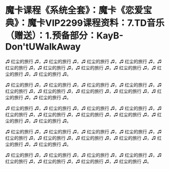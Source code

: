 # 魔卡课程《系统全套》：魔卡《恋爱宝典》：魔卡VIP2299课程资料：7.TD音乐（赠送）：1.预备部分：KayB-Don'tUWalkAway

♫ 红尘的旅行 ♫，♫ 红尘的旅行 ♫，♫ 红尘的旅行 ♫，♫ 红尘的旅行 ♫，♫ 红尘的旅行 ♫，♫ 红尘的旅行 ♫，♫ 红尘的旅行 ♫，♫ 红尘的旅行 ♫，♫ 红尘的旅行 ♫，♫ 红尘的旅行 ♫。

♫ 红尘的旅行 ♫，♫ 红尘的旅行 ♫，♫ 红尘的旅行 ♫，♫ 红尘的旅行 ♫，♫ 红尘的旅行 ♫，♫ 红尘的旅行 ♫，♫ 红尘的旅行 ♫，♫ 红尘的旅行 ♫，♫ 红尘的旅行 ♫，♫ 红尘的旅行 ♫。

♫ 红尘的旅行 ♫，♫ 红尘的旅行 ♫，♫ 红尘的旅行 ♫，♫ 红尘的旅行 ♫，♫ 红尘的旅行 ♫，♫ 红尘的旅行 ♫，♫ 红尘的旅行 ♫，♫ 红尘的旅行 ♫，♫ 红尘的旅行 ♫，♫ 红尘的旅行 ♫。

♫ 红尘的旅行 ♫，♫ 红尘的旅行 ♫，♫ 红尘的旅行 ♫，♫ 红尘的旅行 ♫，♫ 红尘的旅行 ♫，♫ 红尘的旅行 ♫，♫ 红尘的旅行 ♫，♫ 红尘的旅行 ♫，♫ 红尘的旅行 ♫，♫ 红尘的旅行 ♫。

♫ 红尘的旅行 ♫，♫ 红尘的旅行 ♫，♫ 红尘的旅行 ♫，♫ 红尘的旅行 ♫，♫ 红尘的旅行 ♫，♫ 红尘的旅行 ♫，♫ 红尘的旅行 ♫，♫ 红尘的旅行 ♫。

